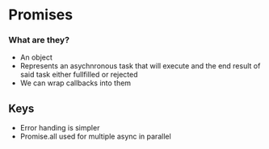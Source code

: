 # Promises

### What are they?
* An object
* Represents an asychnronous task that will execute and the end result of said task either fullfilled or rejected
* We can wrap callbacks into them


## Keys

* Error handing is simpler
* Promise.all used for multiple async in parallel 